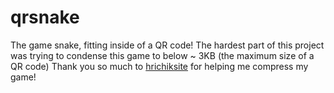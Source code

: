 # qrsnake
The game snake, fitting inside of a QR code!
The hardest part of this project was trying to condense this game to below ~ 3KB (the maximum size of a QR code)
Thank you so much to [hrichiksite](<https://github.com/hrichiksite>) for helping me compress my game!
